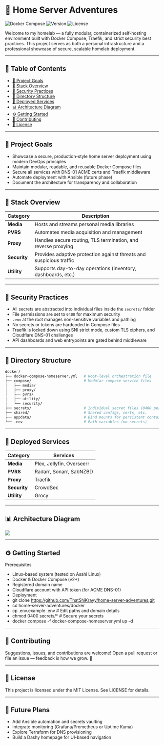 # 🧠 Home Server Adventures

![Docker Compose](https://img.shields.io/badge/built%20with-Docker%20Compose-blue)
![Version](https://img.shields.io/badge/version-1.0-green)
![License](https://img.shields.io/github/license/ThatShiKrayy/home-server-adventures)

Welcome to my homelab — a fully modular, containerized self-hosting environment built with Docker Compose, Traefik, and strict security best practices. This project serves as both a personal infrastructure and a professional showcase of secure, scalable homelab deployment.

---

## 📑 Table of Contents
- [🎯 Project Goals](#-project-goals)
- [🧱 Stack Overview](#-stack-overview)
- [🔐 Security Practices](#-security-practices)
- [📁 Directory Structure](#-directory-structure)
- [🚀 Deployed Services](#-deployed-services)
- [📊 Architecture Diagram](#-architecture-diagram)
- [⚙️ Getting Started](#️-getting-started)
- [🤝 Contributing](#-contributing)
- [📄 License](#-license)

---

## 🎯 Project Goals

- Showcase a secure, production-style home server deployment using modern DevOps principles
- Maintain modular, readable, and reusable Docker Compose files
- Secure all services with DNS-01 ACME certs and Traefik middleware
- Automate deployment with Ansible (future phase)
- Document the architecture for transparency and collaboration

---

## 🧱 Stack Overview

| Category     | Description                                                                 |
|--------------|-----------------------------------------------------------------------------|
| **Media**    | Hosts and streams personal media libraries                                 |
| **PVRS**     | Automates media acquisition and management                                 |
| **Proxy**    | Handles secure routing, TLS termination, and reverse proxying              |
| **Security** | Provides adaptive protection against threats and suspicious traffic        |
| **Utility**  | Supports day-to-day operations (inventory, dashboards, etc.)               |

---

## 🔐 Security Practices

- All secrets are abstracted into individual files inside the `secrets/` folder
- File permissions are set to `0400` for maximum security
- `.env` at the root manages non-sensitive variables and pathing
- No secrets or tokens are hardcoded in Compose files
- Traefik is locked down using SNI strict mode, custom TLS ciphers, and Cloudflare DNS-01 challenges
- API dashboards and web entrypoints are gated behind middleware

---

## 📁 Directory Structure

```bash
docker/
├── docker-compose-homeserver.yml   # Root-level orchestration file
├── compose/                        # Modular compose service files
│   ├── media/
│   ├── proxy/
│   ├── pvrs/
│   ├── utility/
│   └── security/
├── secrets/                        # Individual secret files (0400 permissions)
├── shared/                         # Shared configs, certs, etc.
├── appdata/                        # Bind mounts for persistent container data
└── .env                            # Path variables (no secrets)
```
---

## 🚀 Deployed Services

| Category     | Services                          |
|--------------|-----------------------------------|
| **Media**    | Plex, Jellyfin, Overseerr          |
| **PVRS**     | Radarr, Sonarr, SabNZBD            |
| **Proxy**    | Traefik                            |
| **Security** | CrowdSec                           |
| **Utility**  | Grocy                              |

---

## 📊 Architecture Diagram

[![](https://mermaid.ink/img/pako:eNp1U11v2jAU_SvRfVqlwPJByMfDpLVIVSexISid1KYPJrmA1cRGjrPBgP8-J4HGAeEn33PPuR9H9h4SniJEsBJkszaeRzEz1CnKRQNM8Q-KAo2J4Ntdk6vOsyC4pB8NgCyN2YVujCklLX-S4baNfmCW7ZaUtcivugsKcbvi5GU6awVTkpIzuzozzroxWfx8vR_dLjeXNKNSW-lR8GR3mz_DpBQdwYPgf1MFX2nmBQqj1_t2-I0LY_506Lp1CmrClJcSC0Pyg-aQRrhwSs9cOKandG90XPeog-te6YmTJU3ivG49-JgzKrkoLnbrcNSTkZhIxfmeZVd-jogkxgvPyhyL1tMT8PblnrLUGPOSySIyyGaTKvrXu_crr1XpetSTEEz1kGkKkRQlmpCjyEkVwr6ixyDXmGMMkboqjz5iiNlRaTaEvXKen2WCl6s1REuSFSoqq-Y4okQNnn-iQg2B4qGaECLfCuoiEO1hC1Fv6PUt1xkMfce3LNfzfBN2ENm233fDwPMGjuvZw8EgOJrwr-5r960gsAI3HFqOFYah7ZigfpCyeNx8z4SzJV3B8T95-iGC?type=png)](https://mermaid.live/edit#pako:eNp1U11v2jAU_SvRfVqlwPJByMfDpLVIVSexISid1KYPJrmA1cRGjrPBgP8-J4HGAeEn33PPuR9H9h4SniJEsBJkszaeRzEz1CnKRQNM8Q-KAo2J4Ntdk6vOsyC4pB8NgCyN2YVujCklLX-S4baNfmCW7ZaUtcivugsKcbvi5GU6awVTkpIzuzozzroxWfx8vR_dLjeXNKNSW-lR8GR3mz_DpBQdwYPgf1MFX2nmBQqj1_t2-I0LY_506Lp1CmrClJcSC0Pyg-aQRrhwSs9cOKandG90XPeog-te6YmTJU3ivG49-JgzKrkoLnbrcNSTkZhIxfmeZVd-jogkxgvPyhyL1tMT8PblnrLUGPOSySIyyGaTKvrXu_crr1XpetSTEEz1kGkKkRQlmpCjyEkVwr6ixyDXmGMMkboqjz5iiNlRaTaEvXKen2WCl6s1REuSFSoqq-Y4okQNnn-iQg2B4qGaECLfCuoiEO1hC1Fv6PUt1xkMfce3LNfzfBN2ENm233fDwPMGjuvZw8EgOJrwr-5r960gsAI3HFqOFYah7ZigfpCyeNx8z4SzJV3B8T95-iGC)   

---

## ⚙️ Getting Started

Prerequisites
- Linux-based system (tested on Asahi Linux)
- Docker & Docker Compose (v2+)
- Registered domain name
- Cloudflare account with API token (for ACME DNS-01)
- Deployment
- git clone https://github.com/ThatShiKrayy/home-server-adventures.git
- cd home-server-adventures/docker
- cp .env.example .env       # Edit paths and domain details
- chmod 0400 secrets/*       # Secure your secrets
- docker compose -f docker-compose-homeserver.yml up -d

---

## 🤝 Contributing

Suggestions, issues, and contributions are welcome! Open a pull request or file an issue — feedback is how we grow. 🚀

---

## 📄 License

This project is licensed under the MIT License. See LICENSE for details.

---

## 🔭 Future Plans

- Add Ansible automation and secrets vaulting
- Integrate monitoring (Grafana/Prometheus or Uptime Kuma)
- Explore Terraform for DNS provisioning
- Build a Dashy homepage for UI-based navigation
